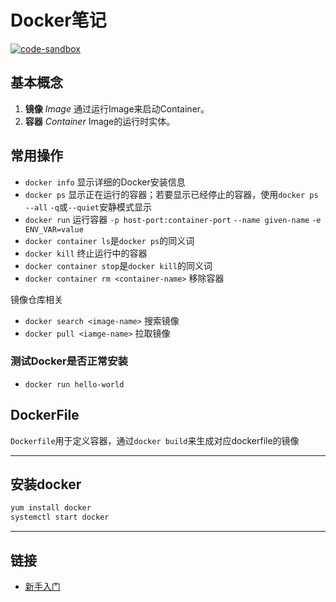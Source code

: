# Docker笔记

[![code-sandbox](https://img.shields.io/badge/code--sandbox-29b7cb.svg)](https://github.com/lightyears1998/code-sandbox/blob/master/toolchain/docker.md)

## 基本概念

1. **镜像** *Image* 通过运行Image来启动Container。
2. **容器** *Container* Image的运行时实体。

## 常用操作

- `docker info` 显示详细的Docker安装信息
- `docker ps` 显示正在运行的容器；若要显示已经停止的容器，使用`docker ps --all` `-q`或`--quiet`安静模式显示
- `docker run` 运行容器 `-p host-port:container-port` `--name given-name` `-e ENV_VAR=value`
- `docker container ls`是`docker ps`的同义词
- `docker kill` 终止运行中的容器
- `docker container stop`是`docker kill`的同义词
- `docker container rm <container-name>` 移除容器

镜像仓库相关

- `docker search <image-name>` 搜索镜像
- `docker pull <iamge-name>` 拉取镜像

### 测试Docker是否正常安装

- `docker run hello-world`

## DockerFile

`Dockerfile`用于定义容器，通过`docker build`来生成对应dockerfile的镜像

---

## 安装docker

```sh
yum install docker
systemctl start docker
```

---

## 链接

- [新手入门](https://docs.docker.com/get-started/)

